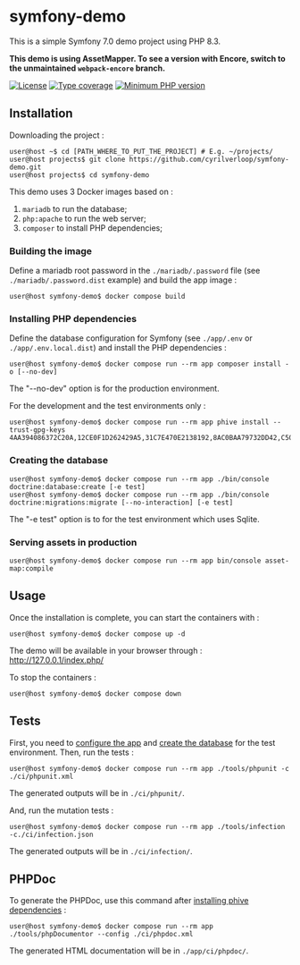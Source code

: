 # symfony-demo

This is a simple Symfony 7.0 demo project using PHP 8.3.

**This demo is using AssetMapper. To see a version with Encore, switch to the unmaintained `webpack-encore` branch.**

[![License](https://img.shields.io/github/license/cyrilverloop/symfony-demo)](https://github.com/cyrilverloop/symfony-demo/blob/trunk/LICENSE)
[![Type coverage](https://shepherd.dev/github/cyrilverloop/symfony-demo/coverage.svg)](https://shepherd.dev/github/cyrilverloop/symfony-demo)
[![Minimum PHP version](https://img.shields.io/badge/php-%3E%3D8.3-%23777BB4?logo=php&style=flat)](https://www.php.net/)


## Installation

Downloading the project :

```shellsession
user@host ~$ cd [PATH_WHERE_TO_PUT_THE_PROJECT] # E.g. ~/projects/
user@host projects$ git clone https://github.com/cyrilverloop/symfony-demo.git
user@host projects$ cd symfony-demo
```

This demo uses 3 Docker images based on :
1. `mariadb` to run the database;
2. `php:apache` to run the web server;
3. `composer` to install PHP dependencies;

### Building the image

Define a mariadb root password in the `./mariadb/.password` file (see `./mariadb/.password.dist` example)
and build the app image :
```shellsession
user@host symfony-demo$ docker compose build
```

### Installing PHP dependencies

Define the database configuration for Symfony (see `./app/.env` or `./app/.env.local.dist`)
and install the PHP dependencies :
```shellsession
user@host symfony-demo$ docker compose run --rm app composer install -o [--no-dev]
```
The "--no-dev" option is for the production environment.

For the development and the test environments only :
```shellsession
user@host symfony-demo$ docker compose run --rm app phive install --trust-gpg-keys 4AA394086372C20A,12CE0F1D262429A5,31C7E470E2138192,8AC0BAA79732DD42,C5095986493B4AA0
```

### Creating the database

```shellsession
user@host symfony-demo$ docker compose run --rm app ./bin/console doctrine:database:create [-e test]
user@host symfony-demo$ docker compose run --rm app ./bin/console doctrine:migrations:migrate [--no-interaction] [-e test]
```
The "-e test" option is to for the test environment which uses Sqlite.


### Serving assets in production

```shellsession
user@host symfony-demo$ docker compose run --rm app bin/console asset-map:compile
```

## Usage

Once the installation is complete, you can start the containers with :
```shellsession
user@host symfony-demo$ docker compose up -d
```

The demo will be available in your browser through : http://127.0.0.1/index.php/

To stop the containers :
```shellsession
user@host symfony-demo$ docker compose down
```


## Tests

First, you need to [configure the app](#installing-php-dependencies)
and [create the database](#creating-the-database) for the test environment.
Then, run the tests :
```shellsession
user@host symfony-demo$ docker compose run --rm app ./tools/phpunit -c ./ci/phpunit.xml
```
The generated outputs will be in `./ci/phpunit/`.

And, run the mutation tests :
```shellsession
user@host symfony-demo$ docker compose run --rm app ./tools/infection -c./ci/infection.json
```
The generated outputs will be in `./ci/infection/`.


## PHPDoc

To generate the PHPDoc, use this command after [installing phive dependencies](#installing-php-dependencies) :
```shellsession
user@host symfony-demo$ docker compose run --rm app ./tools/phpDocumentor --config ./ci/phpdoc.xml
```
The generated HTML documentation will be in `./app/ci/phpdoc/`.
